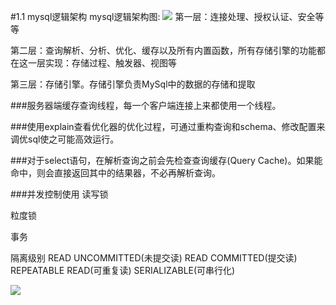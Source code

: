 #1.1 mysql逻辑架构
mysql逻辑架构图:
![](http://7xawio.com1.z0.glb.clouddn.com/mysql_1_%E6%9E%B6%E6%9E%84%E5%9B%BE.png)
第一层：连接处理、授权认证、安全等等

第二层：查询解析、分析、优化、缓存以及所有内置函数，所有存储引擎的功能都在这一层实现：存储过程、触发器、视图等

第三层：存储引擎。存储引擎负责MySql中的数据的存储和提取


###服务器端缓存查询线程，每一个客户端连接上来都使用一个线程。


###使用explain查看优化器的优化过程，可通过重构查询和schema、修改配置来调优sql使之可能高效运行。


###对于select语句，在解析查询之前会先检查查询缓存(Query Cache)。如果能命中，则会直接返回其中的结果器，不必再解析查询。


###并发控制使用
读写锁

粒度锁

事务


隔离级别
  READ UNCOMMITTED(未提交读)
  READ COMMITTED(提交读)
  REPEATABLE READ(可重复读)
  SERIALIZABLE(可串行化)
  
![](http://7xawio.com1.z0.glb.clouddn.com/mysql_1_%E9%9A%94%E7%A6%BB%E7%BA%A7%E5%88%AB.png)